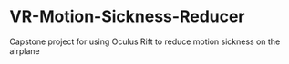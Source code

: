 # VR-Motion-Sickness-Reducer

Capstone project for using Oculus Rift to reduce motion sickness on the airplane
